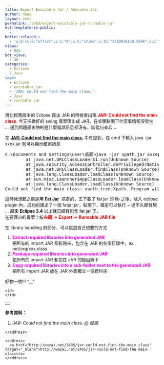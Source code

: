 ```yaml
---
title: Export Excutable Jar / Runnable Jar
author: Hans
layout: post
permalink: /2483/export-excutable-jar-runnable-jar
ect-template-is-public:
  - 
better-related-:
  - 'a:6:{s:6:"offset";s:1:"0";s:5:"stime";s:15:"1363916130.5646";s:7:"queries";s:2:"10";i:2483;a:97:{i:2790;s:15:"2.2382683753967";i:2737;s:15:"0.3327853679657";i:2734;s:16:"0.33025097846985";i:2569;s:16:"0.33240181207657";i:2563;s:16:"0.34651938080788";i:2711;s:16:"0.39643213152885";i:2714;s:15:"1.9817165136337";i:2650;s:1:"0";i:2626;s:1:"0";i:2615;s:15:"20.789144609458";i:2576;s:16:"0.37987226247787";i:2585;s:16:"0.45810860395432";i:2602;s:16:"0.45418354868889";i:2583;s:16:"0.41997930407524";i:2539;s:15:"23.109224412924";i:2418;s:15:"15.024077508933";i:2511;s:15:"12.700333688742";i:2371;s:16:"0.18018466234207";i:2346;s:15:"13.975442979819";i:2306;s:16:"0.11578692495823";i:2301;s:16:"0.35320463776588";i:2297;s:1:"0";i:2283;s:15:"38.245990940107";i:2266;s:16:"0.25956791639328";i:2260;s:16:"0.14244590699673";i:2256;s:16:"0.11790030449629";i:2245;s:1:"0";i:2232;s:1:"0";i:2223;s:15:"1.9478912353516";i:2217;s:1:"0";i:2199;s:1:"0";i:2191;s:1:"0";i:2174;s:1:"0";i:2166;s:16:"0.32935866713524";i:2134;s:1:"0";i:2125;s:15:"3.8441429138184";i:2120;s:15:"1.5593241453171";i:2114;s:14:"1.878125667572";i:2109;s:15:"3.3586752414703";i:2099;s:16:"0.17267563939094";i:2017;s:16:"0.09943849593401";i:2008;s:1:"0";i:2000;s:16:"0.27808192372322";i:1996;s:16:"0.37439414858818";i:1988;s:15:"12.175501201636";i:1947;s:1:"0";i:1926;s:1:"0";i:1921;s:16:"0.19046077132225";i:1916;s:15:"11.571122739798";i:1911;s:15:"2.5783605575562";i:1892;s:1:"0";i:1881;s:15:"1.8356541395187";i:1876;s:16:"0.36690086126327";i:1864;s:15:"2.4225475788116";i:1847;s:1:"0";i:1832;s:15:"2.7396333217621";i:1823;s:15:"18.574686620719";i:1810;s:1:"0";i:1793;s:14:"1.352814912796";i:1767;s:16:"0.32745912671089";i:1758;s:15:"2.6589047908783";i:1755;s:1:"0";i:1748;s:1:"0";i:1732;s:15:"12.553629014975";i:1704;s:15:"1.4812294244766";i:1711;s:16:"0.39216655492783";i:1706;s:1:"0";i:1697;s:15:"2.4994130134583";i:1693;s:16:"0.19335107505321";i:1680;s:16:"0.42708599567413";i:1612;s:16:"0.14963756501675";i:1558;s:16:"0.36468890309334";i:1569;s:15:"29.136485048307";i:1554;s:1:"0";i:1529;s:1:"0";i:1511;s:1:"0";i:1469;s:16:"0.42339527606964";i:1431;s:15:"0.1819434762001";i:1433;s:16:"0.19339625537395";i:1409;s:16:"0.34271124005318";i:1359;s:16:"0.27018228173256";i:2395;s:16:"0.16017508506775";i:1355;s:1:"0";i:1328;s:1:"0";i:1255;s:14:"21.13456544686";i:1257;s:15:"33.896701046003";i:1197;s:16:"0.33856430649757";i:1115;s:1:"0";i:1099;s:16:"0.28941136598587";i:1096;s:15:"1.4063634872436";i:1091;s:1:"0";i:2475;s:15:"2.7378046512604";i:2479;s:15:"5.1443195343018";i:2491;s:15:"16.703443620688";i:2485;s:15:"52.477435869236";i:2496;s:15:"17.312231157309";i:2501;s:15:"10.057413611895";}s:5:"etime";s:15:"1363916130.6166";s:5:"ctime";s:10:"1363916130";}'
views:
  - 905
bot_views:
  - 46
categories:
  - Eclipse
  - Java
tags:
  - Eclipse
  - excutable jar
  - 'JAR: Could not find the main class.'
  - Java
  - runnable jar
---
```

用比較舊版本的 Eclipse 匯出 JAR 的時候會出現 <span style="color: #ff0000;"><strong>JAR: Could not find the main class.</strong></span> 今天把做好的 swing 專案匯出成 JAR，在桌面點兩下什麼事情都沒發生 &#8230; 遇到問題最害怕的是什麼錯誤訊息都沒有，該從何查起 &#8230;

<!--more-->

<p style="text-align: center;">
  <span style="color: #ff0000;"> 
  
  <div style="text-align:center; width:100%">
  </div></span>
</p>

在 **<a href="http://wazai.net/2485/jar-could-not-find-the-main-class" target="_blank">JAR: Could not find the main class.</a>** 中有提到，在 cmd 下輸入 java -jar xxxx.jar 就可以顯示錯誤訊息

<pre class="brush: shell; gutter: true">C:\Documents and Settings\user\桌面&gt;java -jar xpath.jar Exception in thread "main" java.lang.NoClassDefFoundError: com/gargoylesoftware/htmlunit/FailingHttpStatusCodeException Caused by: java.lang.ClassNotFoundException: com.gargoylesoftware.htmlunit.FailingHttpStatusCodeException
        at java.net.URLClassLoader$1.run(Unknown Source)
        at java.security.AccessController.doPrivileged(Native Method)
        at java.net.URLClassLoader.findClass(Unknown Source)
        at java.lang.ClassLoader.loadClass(Unknown Source)
        at sun.misc.Launcher$AppClassLoader.loadClass(Unknown Source)
        at java.lang.ClassLoader.loadClass(Unknown Source)
Could not find the main class: xpath.tree.Xpath. Program will exit.</pre>

這時候想起之前是用 **<a href="http://fjep.sourceforge.net/" target="_blank">Fat Jar</a>**  搞定的，去下載了 fat jar 的 lib 之後，放入 eclipse plugin 內，成功的匯出了一個 fatjar.jar，點兩下，確定可以執行 ~ 過不久即發現 &#8230; <span style="color: #000000;">原來 <strong>Eclipse 3.4</strong> 以上就已經有包含 fat jar 了，</span>  
在要匯出的專案上按<span style="color: #ff0000;"><strong>右鍵</strong> -> <strong>Export </strong>-> <strong>Runnable JAR file</strong></span>

在 library handling 的部分，可以挑選自己想要的方式

  1. <span style="color: #ff00ff;"><strong>Extract required libraries into generated JAR</strong></span>  
    把所有的 import JAR 都拆開來，包含在 JAR 的各個目錄中，ex. net/org/xxx.class
  2. <span style="color: #ff00ff;"><strong></strong><strong>Package required libraries into generated JAR</strong></span>  
    把所有的 import JAR 都包在 JAR 的根目錄下
  3. <span style="color: #ff00ff;"><strong></strong><strong></strong><strong>Copy required libraries into a sub-folder next to the generated JAR</strong></span>  
    把所有 import JAR 放在 JAR 外面獨立一個資料夾

好物一枚!!! ^__^

<span style="color: #ff0000;"> 

<div style="text-align:center; width:100%">
</div></span>

<table width="98%" border="0">
  <tr valign="top">
    <td>
      <span style="color: #ff0000;"> <!--
<table width="98%" border="0" style="text-align:center">
  <tbody>
    <tr valign="top">
      <td>

</td>
    </tr>
  </tbody>
</table>
--></span>
    </td>
    
    <td>
    </td>
  </tr>
</table>

**參考資料：**

  1. <address>
      JAR: Could not find the main class. @ 蛙齋
    </address>
    
    <address>
      <a href="http://wazai.net/2485/jar-could-not-find-the-main-class" target="_blank">http://wazai.net/2485/jar-could-not-find-the-main-class</a>
    </address>